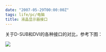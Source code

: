 ```yaml
---
date: "2007-05-29T00:00:00Z"
tags: life/pc/电脑
title: 液晶显示器接口
---
```


关于D-SUB和DVI的各种接口的对比，参考下图：

![](https://blog.du1ab.org/2007/if.jpg)
